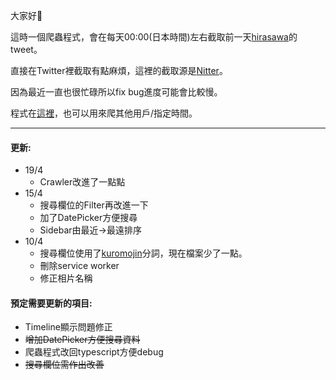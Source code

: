 大家好👋

這時一個爬蟲程式，會在每天00:00(日本時間)左右截取前一天[hirasawa](https://twitter.com/hirasawa)的tweet。

直接在Twitter裡截取有點麻煩，這裡的截取源是[Nitter](https://nitter.it)。

因為最近一直也很忙碌所以fix bug進度可能會比較慢。

程式在[這裡](https://github.com/mollykannn/Hrsw-Twlog)，也可以用來爬其他用戶/指定時間。

---
#### 更新:
- 19/4
  - Crawler改進了一點點
- 15/4 
  - 搜尋欄位的Filter再改進一下
  - 加了DatePicker方便搜尋
  - Sidebar由最近->最遠排序
- 10/4 
  - 搜尋欄位使用了[kuromojin](https://github.com/azu/kuromojin)分詞，現在檔案少了一點。
  - 刪除service worker
  - 修正相片名稱
#### 預定需要更新的項目:

- Timeline顯示問題修正
- ~~增加DatePicker方便搜尋資料~~
- 爬蟲程式改回typescript方便debug
- ~~搜尋欄位需作出改善~~